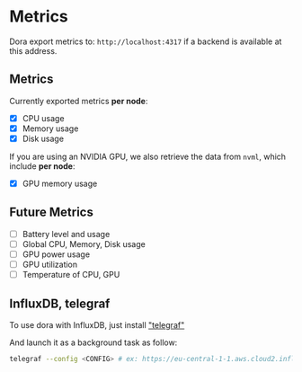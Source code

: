 # Metrics

Dora export metrics to: `http://localhost:4317` if a backend is available at this address.

## Metrics

Currently exported metrics **per node**:

- [x] CPU usage
- [x] Memory usage
- [x] Disk usage

If you are using an NVIDIA GPU, we also retrieve the data from `nvml`, which include **per node**:

- [x] GPU memory usage

## Future Metrics

- [ ] Battery level and usage
- [ ] Global CPU, Memory, Disk usage
- [ ] GPU power usage
- [ ] GPU utilization
- [ ] Temperature of CPU, GPU

## InfluxDB, telegraf

To use dora with InfluxDB, just install ["telegraf"](https://docs.influxdata.com/telegraf/v1/install/)

And launch it as a background task as follow:

```bash
telegraf --config <CONFIG> # ex: https://eu-central-1-1.aws.cloud2.influxdata.com/api/v2/telegrafs/0c25fb61
```
